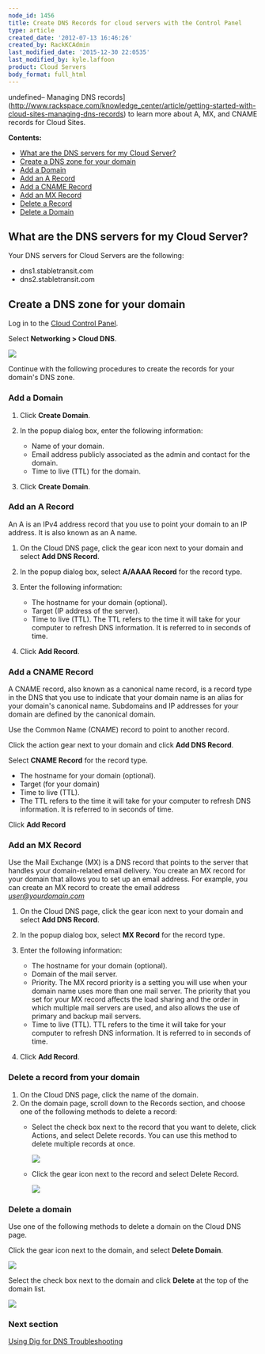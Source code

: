 ```yaml
---
node_id: 1456
title: Create DNS Records for cloud servers with the Control Panel
type: article
created_date: '2012-07-13 16:46:26'
created_by: RackKCAdmin
last_modified_date: '2015-12-30 22:0535'
last_modified_by: kyle.laffoon
product: Cloud Servers
body_format: full_html
---
```


undefined&ndash;
Managing DNS
records](http://www.rackspace.com/knowledge_center/article/getting-started-with-cloud-sites-managing-dns-records)
to learn more about A, MX, and CNAME records for Cloud Sites.

**Contents:**

-   [What are the DNS servers for my Cloud Server?](#H)
-   [Create a DNS zone for your domain](#A)
-   [Add a Domain](#B)
-   [Add an A Record](#C)
-   [Add a CNAME Record](#D)
-   [Add an MX Record](#E)
-   [Delete a Record](#F)
-   [Delete a Domain](#G)

What are the DNS servers for my Cloud Server?
---------------------------------------------

Your DNS servers for Cloud Servers are the following:

-   dns1.stabletransit.com
-   dns2.stabletransit.com

Create a DNS zone for your domain
---------------------------------

Log in to the [Cloud Control Panel](https://mycloud.rackspace.com).

Select **Networking \> Cloud DNS**.

![](/knowledge_center/sites/default/files/field/image/Screen%20Shot%202015-01-16%20at%201.12.55%20PM.png)

Continue with the following procedures to create the records for your
domain's DNS zone.

### Add a Domain

1.  Click **Create Domain**.
2.  In the popup dialog box, enter the following information:
    -   Name of your domain.
    -   Email address publicly associated as the admin and contact for
        the domain.
    -   Time to live (TTL) for the domain.

3.  Click **Create Domain**.

### Add an A Record

An A is an IPv4 address record that you use to point your domain to an
IP address. It is also known as an A name.

1.  On the Cloud DNS page, click the gear icon next to your domain and
    select **Add DNS Record**.
2.  In the popup dialog box, select **A/AAAA Record** for the record
    type.
3.  Enter the following information:
    -   The hostname for your domain (optional).
    -   Target (IP address of the server).
    -   Time to live (TTL). The TTL refers to the time it will take for
        your computer to refresh DNS information. It is referred to in
        seconds of time.

4.  Click **Add Record**.

### Add a CNAME Record

A CNAME record, also known as a canonical name record, is a record type
in the DNS that you use to indicate that your domain name is an alias
for your domain's canonical name. Subdomains and IP addresses for your
domain are defined by the canonical domain.

Use the Common Name (CNAME) record to point to another record.

Click the action gear next to your domain and click **Add DNS Record**.

Select **CNAME Record** for the record type.

-   The hostname for your domain (optional).
-   Target (for your domain)
-   Time to live (TTL).
-   The TTL refers to the time it will take for your computer to refresh
    DNS information. It is referred to in seconds of time.

Click **Add Record**

### Add an MX Record

Use the Mail Exchange (MX) is a DNS record that points to the server
that handles your domain-related email delivery. You create an MX record
for your domain that allows you to set up an email address. For example,
you can create an MX record to create the email address
*user@yourdomain.com*

1.  On the Cloud DNS page, click the gear icon next to your domain and
    select **Add DNS Record**.
2.  In the popup dialog box, select **MX Record** for the record type.
3.  Enter the following information:
    -   The hostname for your domain (optional).
    -   Domain of the mail server.
    -   Priority. The MX record priority is a setting you will use when
        your domain name uses more than one mail server. The priority
        that you set for your MX record affects the load sharing and the
        order in which multiple mail servers are used, and also allows
        the use of primary and backup mail servers.
    -   Time to live (TTL). TTL refers to the time it will take for your
        computer to refresh DNS information. It is referred to in
        seconds of time.

4.  Click **Add Record**.

### Delete a record from your domain

1.  On the Cloud DNS page, click the name of the domain.
2.  On the domain page, scroll down to the Records section, and choose
    one of the following methods to delete a record:
    -   Select the check box next to the record that you want to delete,
        click Actions, and select Delete records. You can use this
        method to delete multiple records at once.

        ![](/knowledge_center/sites/default/files/field/image/Screen%20Shot%202015-01-16%20at%205.29.36%20PM.png)

    -   Click the gear icon next to the record and select Delete Record.

        ![](/knowledge_center/sites/default/files/field/image/Screen%20Shot%202015-01-16%20at%203.27.52%20PM_0.png)

### Delete a domain

Use one of the following methods to delete a domain on the Cloud DNS
page.

Click the gear icon next to the domain, and select **Delete Domain**.

![](/knowledge_center/sites/default/files/field/image/Screen%20Shot%202015-01-16%20at%205.13.13%20PM.png)

Select the check box next to the domain and click **Delete** at the top
of the domain list.

![](/knowledge_center/sites/default/files/field/image/Screen%20Shot%202015-01-16%20at%205.12.52%20PM.png)

 

### Next section

[Using Dig for DNS
Troubleshooting](http://www.rackspace.com/knowledge_center/article/rackspace-cloud-essentials-using-dig-for-dns-verification-and-troubleshooting)


